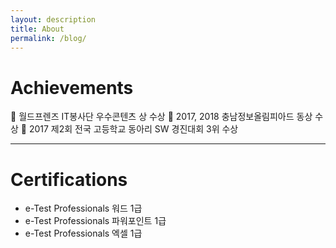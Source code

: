 ```yaml
---
layout: description
title: About
permalink: /blog/
---
```


# Achievements
🏅 월드프렌즈 IT봉사단 우수콘텐츠 상 수상 
🥉 2017, 2018 충남정보올림피아드 동상 수상
🥉 2017 제2회 전국 고등학교 동아리 SW 경진대회 3위 수상

* * *

# Certifications
*   e-Test Professionals 워드 1급
*   e-Test Professionals 파워포인트 1급
*   e-Test Professionals 엑셀 1급
